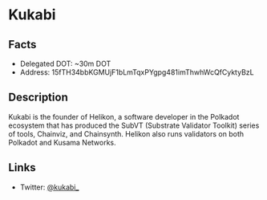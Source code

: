 # Kukabi

## Facts
- Delegated DOT: ~30m DOT
- Address: 15fTH34bbKGMUjF1bLmTqxPYgpg481imThwhWcQfCyktyBzL

## Description

Kukabi is the founder of Helikon, a software developer in the Polkadot ecosystem that has produced the SubVT (Substrate Validator Toolkit) series of tools, Chainviz, and Chainsynth. Helikon also runs validators on both Polkadot and Kusama Networks.

## Links
- Twitter: [@kukabi_](https://twitter.com/kukabi_)